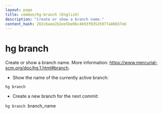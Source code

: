 ```yaml
---
layout: page
title: common/hg-branch (English)
description: "Create or show a branch name."
content_hash: 263cbaee2b2ee5be06c4b93f03535977a86657eb
---
```

# hg branch

Create or show a branch name.
More information: <https://www.mercurial-scm.org/doc/hg.1.html#branch>.

- Show the name of the currently active branch:

`hg branch`

- Create a new branch for the next commit:

`hg branch `<span class="tldr-var badge badge-pill bg-dark-lm bg-white-dm text-white-lm text-dark-dm font-weight-bold">branch_name</span>
